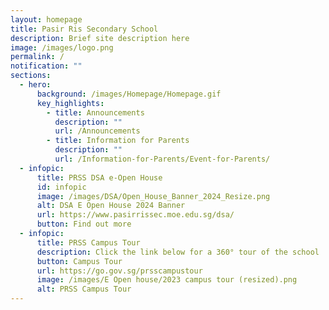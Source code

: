 ```yaml
---
layout: homepage
title: Pasir Ris Secondary School
description: Brief site description here
image: /images/logo.png
permalink: /
notification: ""
sections:
  - hero:
      background: /images/Homepage/Homepage.gif
      key_highlights:
        - title: Announcements
          description: ""
          url: /Announcements
        - title: Information for Parents
          description: ""
          url: /Information-for-Parents/Event-for-Parents/
  - infopic:
      title: PRSS DSA e-Open House
      id: infopic
      image: /images/DSA/Open_House_Banner_2024_Resize.png
      alt: DSA E Open House 2024 Banner
      url: https://www.pasirrissec.moe.edu.sg/dsa/
      button: Find out more
  - infopic:
      title: PRSS Campus Tour
      description: Click the link below for a 360° tour of the school
      button: Campus Tour
      url: https://go.gov.sg/prsscampustour
      image: /images/E Open house/2023 campus tour (resized).png
      alt: PRSS Campus Tour
---
```

